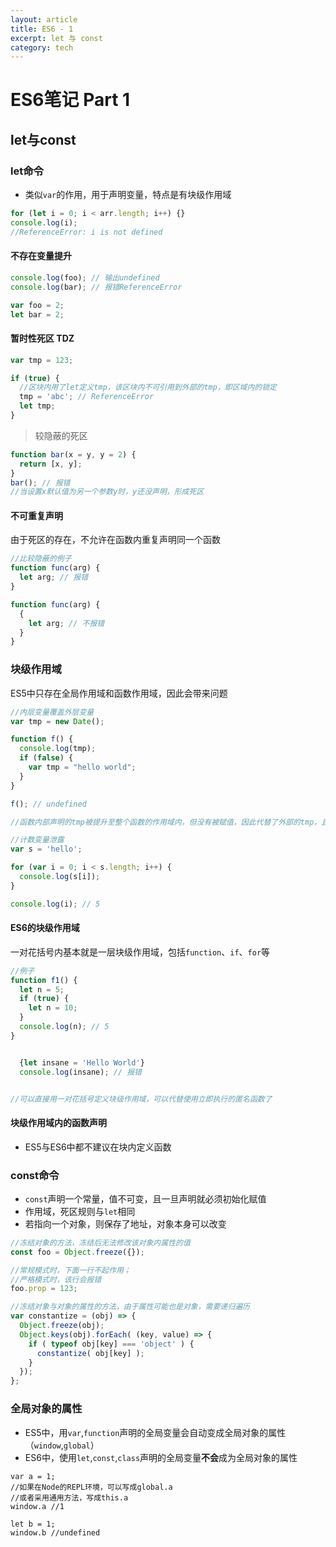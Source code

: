 ```yaml
---
layout: article
title: ES6 - 1
excerpt: let 与 const
category: tech
---
```

# ES6笔记 Part 1

## let与const

### let命令

* 类似`var`的作用，用于声明变量，特点是有块级作用域

```javascript
for (let i = 0; i < arr.length; i++) {}
console.log(i);
//ReferenceError: i is not defined
```

#### 不存在变量提升
```javascript
console.log(foo); // 输出undefined
console.log(bar); // 报错ReferenceError

var foo = 2;
let bar = 2;
```

#### 暂时性死区 TDZ
```javascript
var tmp = 123;

if (true) {
  //区块内用了let定义tmp，该区块内不可引用到外部的tmp，即区域内的锁定
  tmp = 'abc'; // ReferenceError
  let tmp;
}
```
> 较隐蔽的死区
```javascript
function bar(x = y, y = 2) {
  return [x, y];
}
bar(); // 报错
//当设置x默认值为另一个参数y时，y还没声明，形成死区
```

#### 不可重复声明
由于死区的存在，不允许在函数内重复声明同一个函数
```javascript
//比较隐蔽的例子
function func(arg) {
  let arg; // 报错
}

function func(arg) {
  {
    let arg; // 不报错
  }
}
```

### 块级作用域
ES5中只存在全局作用域和函数作用域，因此会带来问题
```javascript
//内层变量覆盖外层变量
var tmp = new Date();

function f() {
  console.log(tmp);
  if (false) {
    var tmp = "hello world";
  }
}

f(); // undefined

//函数内部声明的tmp被提升至整个函数的作用域内，但没有被赋值，因此代替了外部的tmp，且为undefined
```

```javascript
//计数变量泄露
var s = 'hello';

for (var i = 0; i < s.length; i++) {
  console.log(s[i]);
}

console.log(i); // 5

```

#### ES6的块级作用域
一对花括号内基本就是一层块级作用域，包括`function`、`if`、`for`等
```javascript
//例子
function f1() {
  let n = 5;
  if (true) {
    let n = 10;
  }
  console.log(n); // 5
}


  {let insane = 'Hello World'}
  console.log(insane); // 报错


//可以直接用一对花括号定义块级作用域，可以代替使用立即执行的匿名函数了
```

#### 块级作用域内的函数声明
* ES5与ES6中都不建议在块内定义函数

### const命令
* `const`声明一个常量，值不可变，且一旦声明就必须初始化赋值
* 作用域，死区规则与`let`相同
* 若指向一个对象，则保存了地址，对象本身可以改变

```javascript
//冻结对象的方法，冻结后无法修改该对象内属性的值
const foo = Object.freeze({});

//常规模式时，下面一行不起作用；
//严格模式时，该行会报错
foo.prop = 123;

//冻结对象与对象的属性的方法，由于属性可能也是对象，需要递归遍历
var constantize = (obj) => {
  Object.freeze(obj);
  Object.keys(obj).forEach( (key, value) => {
    if ( typeof obj[key] === 'object' ) {
      constantize( obj[key] );
    }
  });
};
```

### 全局对象的属性
* ES5中，用`var`,`function`声明的全局变量会自动变成全局对象的属性（`window`,`global`）
* ES6中，使用`let`,`const`,`class`声明的全局变量**不会**成为全局对象的属性

```
var a = 1;
//如果在Node的REPL环境，可以写成global.a
//或者采用通用方法，写成this.a
window.a //1

let b = 1;
window.b //undefined
```
